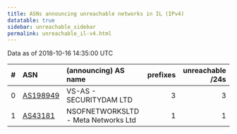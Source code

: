 ```yaml
---
title: ASNs announcing unreachable networks in IL (IPv4)
datatable: true
sidebar: unreachable_sidebar
permalink: unreachable_il-v4.html
---
```


Data as of 2018-10-16 14:35:00 UTC


<div class="datatable-begin"></div>

|   # | ASN                                      | (announcing) AS name                |   prefixes |   unreachable /24s |
|----:|:-----------------------------------------|:------------------------------------|-----------:|-------------------:|
|   0 | [AS198949](unreachable_AS198949-v4.html) | VS-AS - SECURITYDAM LTD             |          3 |                  3 |
|   1 | [AS43181](unreachable_AS43181-v4.html)   | NSOFNETWORKSLTD - Meta Networks Ltd |          1 |                  1 |

<div class="datatable-end"></div>